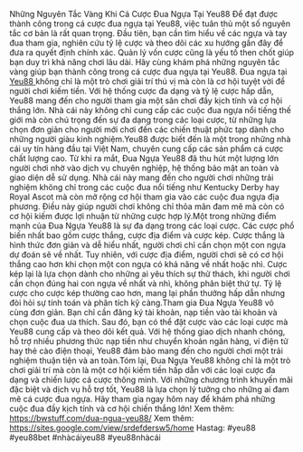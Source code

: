  Những Nguyên Tắc Vàng Khi Cá Cược Đua Ngựa Tại Yeu88
Để đạt được thành công trong cá cược đua ngựa tại Yeu88, việc tuân thủ một số nguyên tắc cơ bản là rất quan trọng. Đầu tiên, bạn cần tìm hiểu về các ngựa và tay đua tham gia, nghiên cứu tỷ lệ cược và theo dõi các xu hướng gần đây để đưa ra quyết định chính xác. Quản lý vốn cược cũng là yếu tố then chốt giúp bạn duy trì khả năng chơi lâu dài. Hãy cùng khám phá những nguyên tắc vàng giúp bạn thành công trong cá cược đua ngựa tại Yeu88.
Đua ngựa tại [Yeu88 ](https://bwstuff.com/)không chỉ là một trò chơi giải trí thú vị mà còn là cơ hội tuyệt vời để người chơi kiếm tiền. Với hệ thống cược đa dạng và tỷ lệ cược hấp dẫn, Yeu88 mang đến cho người tham gia một sân chơi đầy kịch tính và cơ hội thắng lớn. Nhà cái này không chỉ cung cấp các cuộc đua ngựa nổi tiếng thế giới mà còn chú trọng đến sự đa dạng trong các loại cược, từ những lựa chọn đơn giản cho người mới chơi đến các chiến thuật phức tạp dành cho những người giàu kinh nghiệm.Yeu88 được biết đến là một trong những nhà cái uy tín hàng đầu tại Việt Nam, chuyên cung cấp các sản phẩm cá cược chất lượng cao. Từ khi ra mắt, Đua Ngựa Yeu88 đã thu hút một lượng lớn người chơi nhờ vào dịch vụ chuyên nghiệp, hệ thống bảo mật an toàn và giao diện dễ sử dụng. Nhà cái này mang đến cho người chơi những trải nghiệm không chỉ trong các cuộc đua nổi tiếng như Kentucky Derby hay Royal Ascot mà còn mở rộng cơ hội tham gia vào các cuộc đua ngựa địa phương. Điều này giúp người chơi không chỉ thỏa mãn đam mê mà còn có cơ hội kiếm được lợi nhuận từ những cược hợp lý.Một trong những điểm mạnh của Đua Ngựa Yeu88 là sự đa dạng trong các loại cược. Các cược phổ biến nhất bao gồm cược thắng, cược địa điểm và cược kép. Cược thắng là hình thức đơn giản và dễ hiểu nhất, người chơi chỉ cần chọn một con ngựa dự đoán sẽ về nhất. Tuy nhiên, với cược địa điểm, người chơi sẽ có cơ hội thắng cao hơn khi chọn một con ngựa có khả năng về nhất hoặc nhì. Cược kép lại là lựa chọn dành cho những ai yêu thích sự thử thách, khi người chơi cần chọn đúng hai con ngựa về nhất và nhì, không phân biệt thứ tự. Tỷ lệ cược cho cược kép thường cao hơn, mang lại phần thưởng hấp dẫn nhưng đòi hỏi sự tính toán và phân tích kỹ càng.Tham gia Đua Ngựa Yeu88 vô cùng đơn giản. Bạn chỉ cần đăng ký tài khoản, nạp tiền vào tài khoản và chọn cuộc đua ưa thích. Sau đó, bạn có thể đặt cược vào các loại cược mà Yeu88 cung cấp và theo dõi kết quả. Với hệ thống giao dịch nhanh chóng, hỗ trợ nhiều phương thức nạp tiền như chuyển khoản ngân hàng, ví điện tử hay thẻ cào điện thoại, Yeu88 đảm bảo mang đến cho người chơi một trải nghiệm thuận tiện và an toàn.Tóm lại, Đua Ngựa Yeu88 không chỉ là một trò chơi giải trí mà còn là một cơ hội kiếm tiền hấp dẫn với các loại cược đa dạng và chiến lược cá cược thông minh. Với những chương trình khuyến mãi đặc biệt và dịch vụ hỗ trợ tốt, Yeu88 là lựa chọn lý tưởng cho những ai đam mê cá cược đua ngựa. Hãy tham gia ngay hôm nay để khám phá những cuộc đua đầy kịch tính và cơ hội chiến thắng lớn!
Xem thêm: https://bwstuff.com/dua-ngua-yeu88/
Xem thêm: https://sites.google.com/view/srdefdersw5/home
Hastag: #yeu88  #yeu88bet  #nhàcáiyeu88  #yeu88nhàcái
